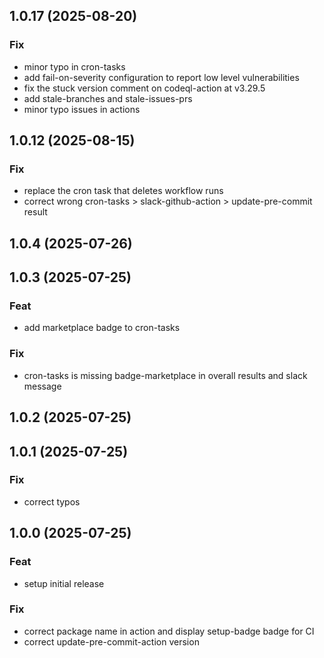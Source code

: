## 1.0.17 (2025-08-20)

### Fix

- minor typo in cron-tasks
- add fail-on-severity configuration to report low level vulnerabilities
- fix the stuck version comment on codeql-action at v3.29.5
- add stale-branches and stale-issues-prs
- minor typo issues in actions

## 1.0.12 (2025-08-15)

### Fix

- replace the cron task that deletes workflow runs
- correct wrong cron-tasks > slack-github-action > update-pre-commit result

## 1.0.4 (2025-07-26)

## 1.0.3 (2025-07-25)

### Feat

- add marketplace badge to cron-tasks

### Fix

- cron-tasks is missing badge-marketplace in overall results and slack message

## 1.0.2 (2025-07-25)

## 1.0.1 (2025-07-25)

### Fix

- correct typos

## 1.0.0 (2025-07-25)

### Feat

- setup initial release

### Fix

- correct package name in action and display setup-badge badge for CI
- correct update-pre-commit-action version
